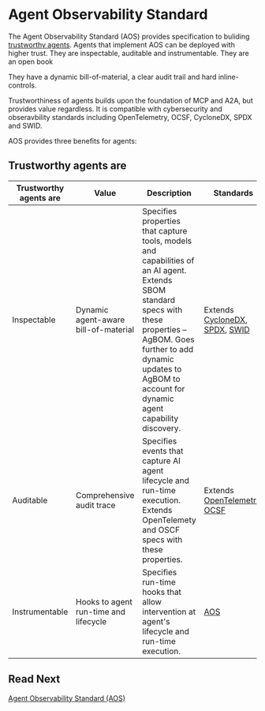 # Agent Observability Standard

The Agent Observability Standard (AOS) provides specification to buliding [trustworthy agents](./../introduction.md).
Agents that implement AOS can be deployed with higher trust.
They are inspectable, auditable and instrumentable.
They are an open book 

They have a dynamic bill-of-material, a clear audit trail and hard inline-controls.

<!-- TODO: add diagram -->

Trustworthiness of agents builds upon the foundation of MCP and A2A, but provides value regardless. 
It is compatible with cybersecurity and obseravbility standards including OpenTelemetry, OCSF, CycloneDX, SPDX and SWID.

AOS provides three benefits for agents:

<!-- TODO: Change this table to three-sections with a menu. 
Each section has the security property and an example of what the outcome looks like -->

## Trustworthy agents are

| Trustworthy agents are | Value | Description | Standards |
|--|--|--|--
| Inspectable | Dynamic agent-aware bill-of-material | Specifies properties that capture tools, models and capabilities of an AI agent. Extends SBOM standard specs with these properties – AgBOM. Goes further to add dynamic updates to AgBOM to account for dynamic agent capability discovery. | Extends [CycloneDX](./../spec/inspect/extend_cyclonedx.md), [SPDX](./../spec/inspect/extend_spdx.md), [SWID](./../spec/inspect/extend_swid.md) |
| Auditable | Comprehensive audit trace | Specifies events that capture AI agent lifecycle and run-time execution. Extends OpenTelemety and OSCF specs with these properties. | Extends [OpenTelemetry](./../spec/audit/extend_opentelemetry.md), [OCSF](./../spec/audit/extend_ocsf.md) |
| Instrumentable| Hooks to agent run-time and lifecycle| Specifies run-time hooks that allow intervention at agent's lifecycle and run-time execution. | [AOS](./topics/aos.md) |

## Read Next

[Agent Observability Standard (AOS)](./topics/aos.md)
